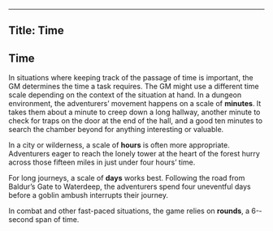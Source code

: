 ------------------
Title: Time
------------------

Time
----

In situations where keeping track of the passage of time is important,
the GM determines the time a task requires. The GM might use a different
time scale depending on the context of the situation at hand. In a
dungeon environment, the adventurers’ movement happens on a scale of
**minutes**. It takes them about a minute to creep down a long hallway,
another minute to check for traps on the door at the end of the hall,
and a good ten minutes to search the chamber beyond for anything
interesting or valuable.

In a city or wilderness, a scale of **hours** is often
more appropriate. Adventurers eager to reach the lonely tower at the
heart of the forest hurry across those fifteen miles in just under four
hours’ time.

For long journeys, a scale of **days** works best.
Following the road from Baldur’s Gate to Waterdeep, the adventurers
spend four uneventful days before a goblin ambush interrupts their
journey.

In combat and other fast-­paced situations, the game relies on
**rounds**, a 6-­second span of time.
